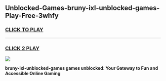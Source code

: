 
## Unblocked-Games-bruny-ixl-unblocked-games-Play-Free-3whfy
<h3>
<a href="https://premium76.site?title=bruny-ixl-unblocked-games&ref=21A">CLICK TO PLAY</a></h3>
<hr>

<h3>
<a href="https://premium76.site?title=bruny-ixl-unblocked-games&ref=21A">CLICK 2 PLAY</a>
  
</h3>

<a href="https://premium76.site?title=bruny-ixl-unblocked-games&ref=21A"><img src="https://clearcache.store/games.png"></a>


**bruny-ixl-unblocked-games games unblocked: Your Gateway to Fun and Accessible Online Gaming**

